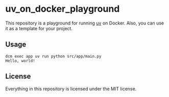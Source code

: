 # uv_on_docker_playground

This repository is a playground for running [uv](https://github.com/astral-sh/uv) on Docker. Also, you can use it as a template for your project.

## Usage

```shell
dcm exec app uv run python src/app/main.py
Hello, world!
```

## License

Everything in this repository is licensed under the MIT license.

